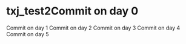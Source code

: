 # txj_test2Commit on day 0
Commit on day 1
Commit on day 2
Commit on day 3
Commit on day 4
Commit on day 5
